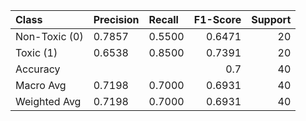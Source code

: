 | Class         | Precision   | Recall   |   F1-Score |   Support |
|:--------------|:------------|:---------|-----------:|----------:|
| Non-Toxic (0) | 0.7857      | 0.5500   |     0.6471 |        20 |
| Toxic (1)     | 0.6538      | 0.8500   |     0.7391 |        20 |
| Accuracy      |             |          |     0.7    |        40 |
| Macro Avg     | 0.7198      | 0.7000   |     0.6931 |        40 |
| Weighted Avg  | 0.7198      | 0.7000   |     0.6931 |        40 |